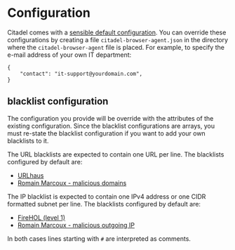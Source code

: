 # Configuration
Citadel comes with a [sensible default configuration](/config.js). You can override these configurations by creating a file `citadel-browser-agent.json` in the directory where the `citadel-browser-agent` file is placed. For example, to specify the e-mail address of your own IT department:

```
{
    "contact": "it-support@yourdomain.com",
}
```

## blacklist configuration
The configuration you provide will be override with the attributes of the existing configuration. Since the blacklist configurations are arrays, you must re-state the blacklist configuration if you want to add your own blacklists to it.

The URL blacklists are expected to contain one URL per line. The blacklists configured by default are:
* [URLhaus](https://urlhaus.abuse.ch/)
* [Romain Marcoux - malicious domains](https://github.com/romainmarcoux/malicious-domains)


The IP blacklist is expected to contain one IPv4 address or one CIDR formatted subnet per line. The blacklists configured by default are:
* [FireHOL (level 1)](https://iplists.firehol.org/?ipset=firehol_level1)
* [Romain Marcoux - malicious outgoing IP](https://github.com/romainmarcoux/malicious-outgoing-ip)

In both cases lines starting with `#` are interpreted as comments.

